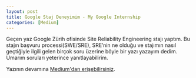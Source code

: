 ```yaml
---
layout: post
title: Google Staj Deneyimim - My Google Internship
categories: [Medium]
---
```


Geçen yaz Google Zürih ofisinde Site Reliability Engineering stajı yaptım. Bu stajın başvuru processi(SWE/SRE), SRE’nin ne olduğu ve stajımın nasıl geçtiğiyle ilgili gelen birçok soru üzerine böyle bir yazı yazayım dedim. Umarım soruları yeterince yanıtlayabilirim. 

Yazının devamına [Medium'dan erişebilirsiniz](https://medium.com/@evinpinar/googleda-staj-deneyimim-156824f38a7c).
